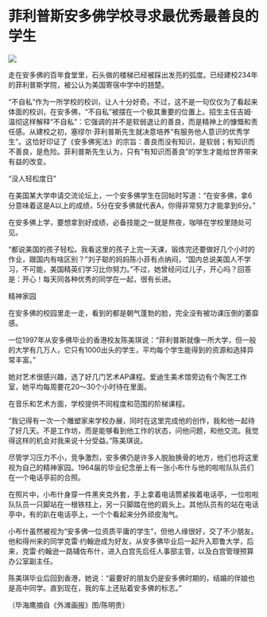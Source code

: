 # 菲利普斯安多佛学校寻求最优秀最善良的学生

![](http://www.yilinzazhi.com/images/yili/yili201314/yili20131433-1-l.jpg)

走在安多佛的百年食堂里，石头做的楼梯已经被踩出发亮的弧度。已经建校234年的菲利普斯学院，被公认为美国寄宿中学中的翘楚。 

“不自私”作为一所学校的校训，让人十分好奇。不过，这不是一句仅仅为了看起来体面的校训，在安多佛，“不自私”被摆在一个极其重要的位置上。招生主任吉姆·温彻这样解释“不自私”：它强调的并不是软弱退让的善良，而是精神上的慷慨和责任感。从建校之初，塞缪尔·菲利普斯先生就决意培养“有服务他人意识的优秀学生”。这恰好印证了《安多佛宪法》的宗旨：善良而没有知识，是软弱；有知识而不善良，是危险。菲利普斯先生认为，只有“有知识而善良”的学生才能给世界带来有益的改变。 

“没人轻松度日” 

在美国某大学申请交流论坛上，一个安多佛学生在回帖时写道：“在安多佛，拿6分意味着这是A以上的成绩，5分在安多佛就代表A，你得非常努力才能拿到6分。” 

在安多佛上学，要想拿到好成绩，必备技能之一就是熬夜，咖啡在学校里随处可见。 

“都说美国的孩子轻松。我看这里的孩子上完一天课，锻炼完还要做好几个小时的作业，跟国内有啥区别？”刘子聪的妈妈陈小菲有点纳闷，“国内总说美国人不学习，不可能，美国精英们学习比你努力。”不过，她曾经问过儿子，开心吗？回答是：开心！每天同各种优秀的同学在一起，很有长进。 

精神家园 

在安多佛的校园里走一走，看到的都是朝气蓬勃的脸，完全没有被功课压倒的萎靡感。 

一位1997年从安多佛毕业的香港校友陈美琪说：“菲利普斯就像一所大学，但一般的大学有几万人，它只有1000出头的学生，平均每个学生能得到的资源和选择异常丰富。” 

她对艺术很感兴趣，选了好几门艺术AP课程。爱迪生美术馆旁边有个陶艺工作室，她平均每周要花20～30个小时待在里面。 

在音乐和艺术方面，学校提供不同程度和范围的阶梯课程。 

“我记得有一次一个雕塑家来学校办展，同时在这里完成他的创作，我和他一起待了好几天。不是工作坊，而是能够看到他工作的状态，问他问题，和他交流。我觉得这样的机会对我来说十分受益。”陈美琪说。 

尽管学习压力不小，竞争激烈，安多佛仍是许多人脱胎换骨的地方，他们也将这里视为自己的精神家园。1964届的毕业纪念册上有一张小布什与他的啦啦队队员们在一个电话亭前的合照。 

在照片中，小布什身穿一件黑夹克外套，手上拿着电话筒紧挨着电话亭，一位啦啦队队员一只脚站在一根铁柱上，另一只脚踏在他的肩头上。其他队员有的站在电话亭中，有的趴在电话亭上，一个个看起来分外顽皮淘气。 

小布什虽然被视为“安多佛一位资质平庸的学生”，但他人缘很好，交了不少朋友。他和得州来的同学克雷·约翰逊成为好友，从安多佛毕业后一起升入耶鲁大学，后来，克雷·约翰逊一路辅佐布什，进入白宫先后任人事部主管，以及白宫管理预算办公室副主任。 

陈美琪毕业后回到香港，她说：“最要好的朋友仍是安多佛时期的，结婚的伴娘也是高中同学。直到现在，我的车上还贴着安多佛的标志。” 

（毕海鹰摘自《外滩画报》图/陈明贵）